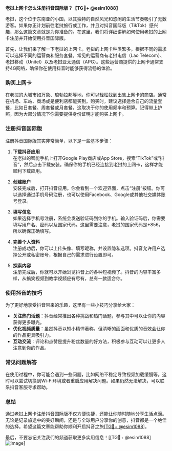 **老挝上网卡怎么注册抖音国际版？【TG💪+ @esim1088】**

老挝，这个位于东南亚的小国，以其独特的自然风光和悠闲的生活节奏吸引了无数游客。如果你正计划前往老挝旅行或工作，并且对抖音国际版（TikTok）感兴趣，那么这篇文章就是为你准备的。在这里，我们将详细讲解如何使用老挝的上网卡注册并开始使用抖音国际版。

首先，让我们来了解一下老挝的上网卡。老挝的上网卡种类繁多，根据不同的需求可以选择不同的运营商和服务套餐。常见的运营商有老挝电信（Lao Telecom）、老挝移动（Unitel）以及老挝亚太通信（APG）。这些运营商提供的上网卡通常支持4G网络，确保你在使用抖音时能够获得流畅的体验。

### **购买上网卡**
在老挝的大城市如万象、琅勃拉邦等地，你可以轻松找到出售上网卡的商店。通常在机场、车站、商场或是便利店都能买到。购买时，建议选择适合自己的流量套餐，比如日套餐、周套餐或月套餐，这取决于你的使用频率和预算。记得带上护照，因为大部分情况下你需要提供身份证明才能购买上网卡。

### **注册抖音国际版**
注册抖音国际版其实非常简单，以下是一些基本步骤：

1. **下载抖音应用**  
   在老挝的智能手机上打开Google Play商店或App Store，搜索“TikTok”或“抖音”，然后点击下载安装。确保你的手机已经连接到老挝的上网卡，这样才能顺利下载应用。

2. **创建账户**  
   安装完成后，打开抖音应用。你会看到一个欢迎界面，点击“注册”按钮。你可以选择通过手机号码注册，也可以使用Facebook、Google或其他社交媒体账号登录。

3. **填写信息**  
   如果选择手机号注册，系统会发送验证码到你的手机。输入验证码后，你需要填写用户名、密码以及国家代码。这里需要注意，老挝的国家代码是+856，所以确保正确填写。

4. **完善个人资料**  
   注册成功后，你可以上传头像、填写昵称，并设置隐私选项。抖音允许用户选择公开或私密账号，根据自己的需求进行设置即可。

5. **探索内容**  
   注册完成后，你就可以开始浏览抖音上的各种短视频了。抖音的内容丰富多样，从搞笑视频到教学视频应有尽有，总有一款适合你。

### **使用抖音的技巧**
为了更好地享受抖音带来的乐趣，这里有一些小技巧分享给大家：

- **关注热门话题**：抖音经常推出各种挑战和热门话题，参与其中可以让你的内容获得更多曝光。
- **优化视频质量**：虽然抖音以短小精悍著称，但清晰的画面和优质的音效会让你的作品更具吸引力。
- **互动交流**：评论和点赞是提升粉丝数量的好方法，积极参与互动可以让更多人注意到你的作品。

### **常见问题解答**
在使用过程中，你可能会遇到一些问题，比如网络不稳定导致视频加载缓慢等。这时可以尝试切换到Wi-Fi环境或者重启应用解决问题。如果仍然无法解决，可以联系抖音客服寻求帮助。

### **总结**
通过老挝上网卡注册抖音国际版不仅方便快捷，还能让你随时随地分享生活点滴。无论是记录旅途中的美好瞬间，还是与全球用户分享你的创意，抖音都是一个绝佳的选择。希望这篇文章能帮助你顺利开启抖音之旅[[TG💪+ @esim1088](https://t.me/s/esim1088)]。

最后，不要忘记关注我们的频道获取更多实用信息！[[TG💪+ @esim1088] ![Image](https://i.postimg.cc/4NQfJmqS/Snipaste-2025-05-13-00-14-12.png)]